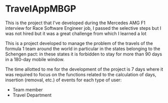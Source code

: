 # TravelAppMBGP
This is the project that I've developed during the Mercedes AMG F1 interview for Race Software Engineer job, I passed the selective steps but I was not hired but it was a great challenge from which I learned a lot

This is a project developed to manage  the problem of the travels of the formula 1 team around the world in particular in the states belonging to the Schengen pact: in these states it is forbidden to stay for more than 90 days in a 180-day mobile window.

The time allotted to me for the development of the project is 7 days where it was required to focus on the functions related to the calculation of days, insertion (removal, etc.) of events for each type of user:
- Team member
- Travel Department
